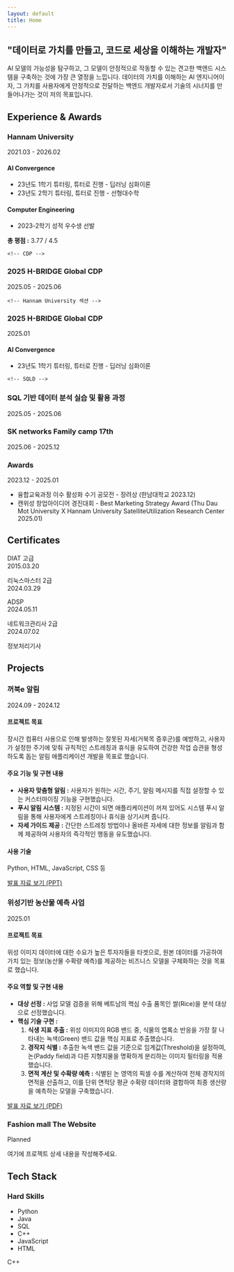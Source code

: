 ```yaml
---
layout: default
title: Home
---
```

<section class="hero-section">
  <h1>"데이터로 가치를 만들고, 코드로 세상을 이해하는 개발자"</h1>
  <p>
    AI 모델의 가능성을 탐구하고, 그 모델이 안정적으로 작동할 수 있는 견고한 백엔드 시스템을 구축하는 것에 가장 큰 열정을 느낍니다. 데이터의 가치를 이해하는 AI 엔지니어이자, 그 가치를 사용자에게 안정적으로 전달하는 백엔드 개발자로서 기술의 시너지를 만들어나가는 것이 저의 목표입니다.
  </p>
</section>

<h2 class="section-title">Experience & Awards</h2>
<section class="experience-section">

  <!-- Hannam University 섹션 -->
  <div class="experience-entry">
    <div class="experience-left">
      <h3>Hannam University</h3>
      <p>2021.03 - 2026.02</p>
    </div>
    <div class="experience-right">
      <div class="experience-detail">
        <h4>AI Convergence</h4>
        <ul>
          <li>23년도 1학기 튜터링, 튜터로 진행 - 딥러닝 심화이론</li>
          <li>23년도 2학기 튜터링, 튜터로 진행 - 선형대수학</li>
        </ul>
      </div>
      <div class="experience-detail">
        <h4>Computer Engineering</h4>
         <ul>
          <li>2023-2학기 성적 우수생 선발</li>
        </ul>
      </div>
      <p><strong>총 평점 :</strong> 3.77 / 4.5</p>
    </div>
  </div>
  
    <!-- CDP -->
  <div class="experience-entry">
    <div class="experience-left">
      <h3>2025 H-BRIDGE Global CDP</h3>
      <p>2025.05 - 2025.06</p>
    </div>
    <div class="experience-right">
      <!-- 상세 내용 -->
    </div>
  </div>

    <!-- Hannam University 섹션 -->
  <div class="experience-entry">
    <div class="experience-left">
      <h3>2025 H-BRIDGE Global CDP</h3>
      <p>2025.01</p>
    </div>
    <div class="experience-right">
      <div class="experience-detail">
        <h4>AI Convergence</h4>
        <ul>
          <li>23년도 1학기 튜터링, 튜터로 진행 - 딥러닝 심화이론</li>
        </ul>
      </div>
    </div>
  
    <!-- SQLD -->
  <div class="experience-entry">
    <div class="experience-left">
      <h3>SQL 기반 데이터 분석 실습 및 활용 과정</h3>
      <p>2025.05 - 2025.06</p>
    </div>
    <div class="experience-right">
      <!-- 상세 내용 -->
    </div>
  </div>

  <!-- SK networks 섹션 -->
  <div class="experience-entry">
    <div class="experience-left">
      <h3>SK networks Family camp 17th</h3>
      <p>2025.06 - 2025.12</p>
    </div>
    <div class="experience-right">
      <!-- 상세 내용 -->
    </div>
  </div>

  <!-- Awards 섹션 -->
  <div class="experience-entry">
      <div class="experience-left">
        <h3>Awards</h3>
        <p>2023.12 - 2025.01</p>
      </div>
      <div class="experience-right">
        <ul>
            <li>융합교육과정 이수 활성화 수기 공모전 - 장려상 (한남대학교 2023.12)</li>
            <li>캔위성 창업아이디어 경진대회 - Best Marketing Strategy Award (Thu Dau Mot University X Hannam University SatelliteUtilization Research Center 2025.01)</li>
        </ul>
      </div>
  </div>

</section>

<h2 class="section-title">Certificates</h2>
<div class="certificates-list">
  <div><p>DIAT 고급<br>2015.03.20</p></div>
  <div><p>리눅스마스터 2급<br>2024.03.29</p></div>
  <div><p>ADSP<br>2024.05.11</p></div>
  <div><p>네트워크관리사 2급<br>2024.07.02</p></div>
  <div><p>정보처리기사</p></div>
</div>


<h2 class="section-title">Projects</h2>

<section class="projects-section">

  <!-- 프로젝트 1: 꺼북e 알림 (새로 추가) -->
  <div class="project-card">
    <h3>꺼북e 알림</h3>
    <p class="project-period">2024.09 - 2024.12</p>
    <div class="project-content">
      <h4>프로젝트 목표</h4>
      <p>
        장시간 컴퓨터 사용으로 인해 발생하는 잘못된 자세(거북목 증후군)를 예방하고, 사용자가 설정한 주기에 맞춰 규칙적인 스트레칭과 휴식을 유도하여 건강한 작업 습관을 형성하도록 돕는 알림 애플리케이션 개발을 목표로 했습니다.
      </p>
      <h4>주요 기능 및 구현 내용</h4>
      <ul>
        <li><b>사용자 맞춤형 알림 :</b> 사용자가 원하는 시간, 주기, 알림 메시지를 직접 설정할 수 있는 커스터마이징 기능을 구현했습니다.</li>
        <li><b>푸시 알림 시스템 :</b> 지정된 시간이 되면 애플리케이션이 꺼져 있어도 시스템 푸시 알림을 통해 사용자에게 스트레칭이나 휴식을 상기시켜 줍니다.</li>
        <li><b>자세 가이드 제공 :</b> 간단한 스트레칭 방법이나 올바른 자세에 대한 정보를 알림과 함께 제공하여 사용자의 즉각적인 행동을 유도했습니다.</li>
      </ul>
      <h4>사용 기술</h4>
      <p>
        Python, HTML, JavaScript, CSS 등 
      </p>
      <a href="https://docs.google.com/presentation/d/1Nt_g4vc9zItP85qGIRyGzrPEKoY7fcYB/edit?usp=sharing&ouid=111937066271731398205&rtpof=true&sd=true" class="project-link" target="_blank" rel="noopener noreferrer">발표 자료 보기 (PPT)</a>
    </div>
  </div>

  <!-- 프로젝트 2: 위성기반 농산물 예측 사업 -->
  <div class="project-card">
    <h3>위성기반 농산물 예측 사업</h3>
    <p class="project-period">2025.01</p>
    <div class="project-content">
      <h4>프로젝트 목표</h4>
      <p>
        위성 이미지 데이터에 대한 수요가 높은 투자자들을 타겟으로, 원본 데이터를 가공하여 가치 있는 정보(농산물 수확량 예측)를 제공하는 비즈니스 모델을 구체화하는 것을 목표로 했습니다.
      </p>
      <h4>주요 역할 및 구현 내용</h4>
      <ul>
        <li><b>대상 선정 :</b> 사업 모델 검증을 위해 베트남의 핵심 수출 품목인 쌀(Rice)을 분석 대상으로 선정했습니다.</li>
        <li><b>핵심 기술 구현 :</b>
          <ol>
            <li><b>식생 지표 추출 :</b> 위성 이미지의 RGB 밴드 중, 식물의 엽록소 반응을 가장 잘 나타내는 녹색(Green) 밴드 값을 핵심 지표로 추출했습니다.</li>
            <li><b>경작지 식별 :</b> 추출한 녹색 밴드 값을 기준으로 임계값(Threshold)을 설정하여, 논(Paddy field)과 다른 지형지물을 명확하게 분리하는 이미지 필터링을 적용했습니다.</li>
            <li><b>면적 계산 및 수확량 예측 :</b> 식별된 논 영역의 픽셀 수를 계산하여 전체 경작지의 면적을 산출하고, 이를 단위 면적당 평균 수확량 데이터와 결합하여 최종 생산량을 예측하는 모델을 구축했습니다.</li>
          </ol>
        </li>
      </ul>
      <a href="/Cansat3.pdf" class="project-link" target="_blank" rel="noopener noreferrer">발표 자료 보기 (PDF)</a>
    </div>
  </div>

  <!-- 여기에 나머지 프로젝트들을 같은 형식으로 추가하면 됩니다. -->

</section>

  <!-- 프로젝트 3: Fashion mall The Website -->
  <div class="project-card">
    <h3>Fashion mall The Website</h3>
    <p class="project-period">Planned</p>
     <div class="project-content">
      <p>여기에 프로젝트 상세 내용을 작성해주세요.</p>
    </div>
  </div>


<h2 class="section-title">Tech Stack</h2>
<div class="tech-stack-container">
  <div class="tech-stack-text">
    <h3>Hard Skills</h3>
    <ul>
      <li>Python</li>
      <li>Java</li>
      <li>SQL</li>
      <li>C++</li>
      <li>JavaScript</li>
      <li>HTML</li>
    </ul>
  </div>
  <div class="tech-stack-logos">
    <div class="logo-item python"><i class="fab fa-python"></i></div>
    <div class="logo-item java"><i class="fab fa-java"></i></div>
    <div class="logo-item"><i class="fas fa-database"></i></div> <!-- SQL -->
    <div class="logo-item cpp">C++</div> <!-- C++ Icon Alternative -->
    <div class="logo-item javascript"><i class="fab fa-js"></i></div>
    <div class="logo-item html5"><i class="fab fa-html5"></i></div>
  </div>
</div>




<!--

education&award : SK networks Family camp 17기 (2025.06 - 진행증)

Experiense (경험)

education : 학력, 학점

            성적우수생 선발 , 스터디, 튜터진행, 학과홍보

프로젝트 거북이, 부트캠에서 할 개인/팀 프로젝트 


자격증 (딴 순서대로)

네트워크관리사급(국가자격증)

ADSP

리눅스마스터 2급(국가자격증)

한국사능력검정시험 심화

디지털정보활용능력 고급(국가자격증)

-->
